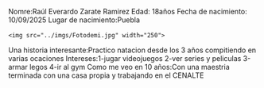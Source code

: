 Nomre:Raúl Everardo Zarate Ramirez
Edad: 18años
Fecha de nacimiento: 10/09/2025
Lugar de nacimiento:Puebla

    <img src="../imgs/Fotodemi.jpg" width="250">

Una historia interesante:Practico natacion desde los 3 años compitiendo en varias ocaciones
Intereses:1-jugar videojuegos
2-ver series y peliculas 
3-armar legos
4-ir al gym
Como me veo en 10 años:Con una maestria terminada con una casa propia y trabajando en el CENALTE
